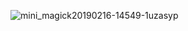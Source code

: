 
![mini_magick20190216-14549-1uzasyp](https://user-images.githubusercontent.com/96546641/187051195-0ec7efdd-ec65-4e91-8c2a-8ef02fc34309.png)
